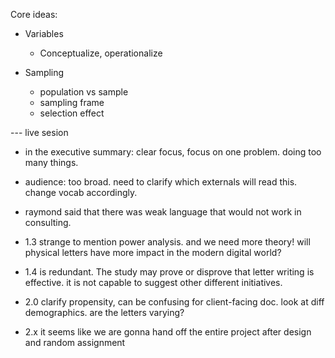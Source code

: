 Core ideas:
- Variables
    - Conceptualize, operationalize

- Sampling
    - population vs sample
    - sampling frame
    - selection effect

--- live sesion

- in the executive summary: clear focus, focus on one problem. doing too many things.

- audience: too broad. need to clarify which externals will read this. change vocab accordingly.
- raymond said that there was weak language that would not work in consulting.
- 1.3 strange to mention power analysis. and we need more theory! will physical letters have more impact in the modern digital world?
- 1.4 is redundant. The study may prove or disprove that letter writing is effective. it is not capable to suggest other different initiatives.
- 2.0 clarify propensity, can be confusing for client-facing doc. look at diff demographics. are the letters varying?
- 2.x it seems like we are gonna hand off the entire project after design and random assignment